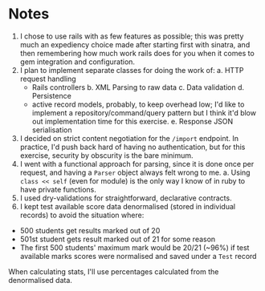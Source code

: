 # Notes

1. I chose to use rails with as few features as possible; this was pretty much an expediency choice made after starting first with sinatra, and then remembering how much work rails does for you when it comes to gem integration and configuration.
2. I plan to implement separate classes for doing the work of:
  a. HTTP request handling
    - Rails controllers
  b. XML Parsing to raw data
  c. Data validation
  d. Persistence
    - active record models, probably, to keep overhead low; I'd like to implement a repository/command/query pattern but I think it'd blow out implementation time for this exercise.
  e. Response JSON serialisation
3. I decided on strict content negotiation for the `/import` endpoint. In practice, I'd push back hard of having no authentication, but for this exercise, security by obscurity is the bare minimum.
4. I went with a functional approach for parsing, since it is done once per request, and having a `Parser` object always felt wrong to me.
  a. Using `class << self` (even for module) is the only way I know of in ruby to have private functions.
5. I used dry-validations for straightforward, declarative contracts.
6. I kept test available score data denormalised (stored in individual records) to avoid the situation where:
  - 500 students get results marked out of 20
  - 501st student gets result marked out of 21 for some reason
  - The first 500 students' maximum mark would be 20/21 (~96%) if test available marks scores were normalised and saved under a `Test` record

  When calculating stats, I'll use percentages calculated from the denormalised data.
